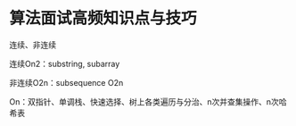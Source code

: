 # 算法面试高频知识点与技巧



连续、非连续

连续On2：substring, subarray

非连续O2n：subsequence O2n



On：双指针、单调栈、快速选择、树上各类遍历与分治、n次并查集操作、n次哈希表

